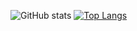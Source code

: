 
![GitHub stats](https://github-readme-stats.vercel.app/api?username=luisfelpe&show_icons=true&theme=dark)
[![Top Langs](https://github-readme-stats.vercel.app/api/top-langs/?username=anuraghazra&layout=compact&theme=dark&snow&icon=true)](https://github.com/luisfelpe/github-readme-stats)
